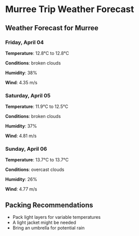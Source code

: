 # Murree Trip Weather Forecast
## Weather Forecast for Murree

### Friday, April 04

**Temperature**: 12.8°C to 12.8°C

**Conditions**: broken clouds

**Humidity**: 38%

**Wind**: 4.35 m/s

### Saturday, April 05

**Temperature**: 11.9°C to 12.5°C

**Conditions**: broken clouds

**Humidity**: 37%

**Wind**: 4.81 m/s

### Sunday, April 06

**Temperature**: 13.7°C to 13.7°C

**Conditions**: overcast clouds

**Humidity**: 26%

**Wind**: 4.77 m/s

## Packing Recommendations

- Pack light layers for variable temperatures
- A light jacket might be needed
- Bring an umbrella for potential rain